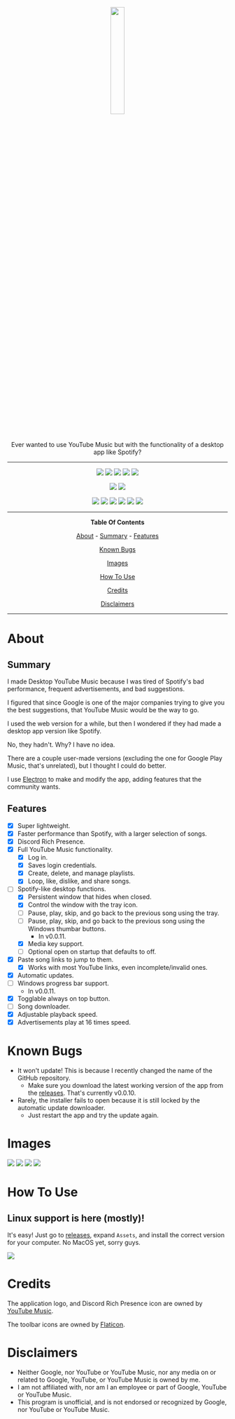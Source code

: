 <p align="center">
  <img width="25%" height="auto" src="https://raw.githubusercontent.com/KyzaGitHub/Unofficial-Desktop-YouTube-Music/master/images/logo.png" />
</p>
<p align="center">
  Ever wanted to use YouTube Music but with the functionality of a desktop app like Spotify?
</p>

<hr>

<p align="center">
  <img src="https://img.shields.io/github/downloads/KyzaGitHub/Unofficial-Desktop-YouTube-Music/total?style=flat-square" />
  <img src="https://img.shields.io/github/stars/KyzaGitHub/Unofficial-Desktop-YouTube-Music?style=flat-square" />
  <img src="https://img.shields.io/github/watchers/KyzaGitHub/Unofficial-Desktop-YouTube-Music?style=flat-square" />
  <img src="https://img.shields.io/github/forks/KyzaGitHub/Unofficial-Desktop-YouTube-Music?style=flat-square" />
  <img src="https://img.shields.io/github/contributors/KyzaGitHub/Unofficial-Desktop-YouTube-Music?style=flat-square" />
</p>
<p align="center">
  <img src="https://img.shields.io/github/release-pre/KyzaGitHub/Unofficial-Desktop-YouTube-Music?style=flat-square" />
  <img src="https://img.shields.io/github/package-json/v/KyzaGitHub/Unofficial-Desktop-YouTube-Music?style=flat-square" />
</p>
<p align="center">
  <img src="https://img.shields.io/github/repo-size/KyzaGitHub/Unofficial-Desktop-YouTube-Music?style=flat-square" />
  <img src="https://img.shields.io/github/package-json/dependency-version/KyzaGitHub/Unofficial-Desktop-YouTube-Music/dev/electron?style=flat-square" />
  <img src="https://img.shields.io/github/languages/top/KyzaGitHub/Unofficial-Desktop-YouTube-Music?style=flat-square" />
  <img src="https://img.shields.io/github/last-commit/KyzaGitHub/Unofficial-Desktop-YouTube-Music?style=flat-square" />
  <img src="https://img.shields.io/codeclimate/maintainability/KyzaGitHub/Unofficial-Desktop-YouTube-Music?style=flat-square" />
  <img src="https://img.shields.io/codeclimate/tech-debt/KyzaGitHub/Unofficial-Desktop-YouTube-Music?style=flat-square" />
</p>

<hr>

<p align="center">
  <b>Table Of Contents</b>
</p>

<p align="center">
  <a href="#about">About</a> - <a href="#summary">Summary</a> - <a href="#features">Features</a>
</p>
<p align="center">
  <a href="#known-bugs">Known Bugs</a>
</p>
<p align="center">
  <a href="#images">Images</a>
</p>
<p align="center">
  <a href="#how-to-use">How To Use</a>
</p>
<p align="center">
  <a href="#credits">Credits</a>
</p>
<p align="center">
  <a href="#images">Disclaimers</a>
</p>

<hr>

# About

## Summary

I made Desktop YouTube Music because I was tired of Spotify's bad performance, frequent advertisements, and bad suggestions.

I figured that since Google is one of the major companies trying to give you the best suggestions, that YouTube Music would be the way to go.

I used the web version for a while, but then I wondered if they had made a desktop app version like Spotify.

No, they hadn't. Why? I have no idea.

There are a couple user-made versions (excluding the one for Google Play Music, that's unrelated), but I thought I could do better.

I use [Electron](https://electronjs.org/) to make and modify the app, adding features that the community wants.

## Features

- [x] Super lightweight.
- [x] Faster performance than Spotify, with a larger selection of songs.
- [x] Discord Rich Presence.
- [x] Full YouTube Music functionality.
  - [x] Log in.
  - [x] Saves login credentials.
  - [x] Create, delete, and manage playlists.
  - [x] Loop, like, dislike, and share songs.
- [ ] Spotify-like desktop functions.
  - [x] Persistent window that hides when closed.
  - [x] Control the window with the tray icon.
  - [ ] Pause, play, skip, and go back to the previous song using the tray.
  - [ ] Pause, play, skip, and go back to the previous song using the Windows thumbar buttons.
    - In v0.0.11.
  - [x] Media key support.
  - [ ] Optional open on startup that defaults to off.
- [x] Paste song links to jump to them.
  - [x] Works with most YouTube links, even incomplete/invalid ones.
- [x] Automatic updates.
- [ ] Windows progress bar support.
  - In v0.0.11.
- [x] Togglable always on top button.
- [ ] Song downloader.
- [x] Adjustable playback speed.
- [x] Advertisements play at 16 times speed.

# Known Bugs

- It won't update! This is because I recently changed the name of the GitHub repository.
  - Make sure you download the latest working version of the app from the [releases](). That's currently v0.0.10.
- Rarely, the installer fails to open because it is still locked by the automatic update downloader.
  - Just restart the app and try the update again.

# Images

<img src="https://i.vgy.me/kQVHwG.png" />

<img src="https://i.vgy.me/pJDHHU.png" />

<img src="https://i.vgy.me/qEGICa.png" />

<img src="https://i.vgy.me/Cbr2ZB.png" />

# How To Use

## Linux support is here (mostly)!

It's easy! Just go to [releases](https://github.com/KyzaGitHub/Unofficial-Desktop-YouTube-Music/releases), expand `Assets`, and install the correct version for your computer. No MacOS yet, sorry guys.

<img src="https://i.vgy.me/lqzdCn.png" />

# Credits

The application logo, and Discord Rich Presence icon are owned by [YouTube Music](https://music.youtube.com/).

The toolbar icons are owned by [Flaticon](https://www.flaticon.com/).

# Disclaimers

- Neither Google, nor YouTube or YouTube Music, nor any media on or related to Google, YouTube, or YouTube Music is owned by me.
- I am not affiliated with, nor am I an employee or part of Google, YouTube or YouTube Music.
- This program is unofficial, and is not endorsed or recognized by Google, nor YouTube or YouTube Music.
